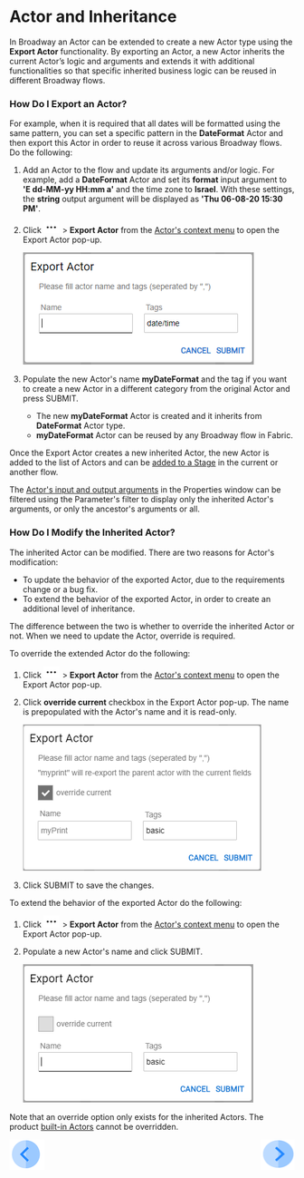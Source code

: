 # Actor and Inheritance

In Broadway an Actor can be extended to create a new Actor type using the **Export Actor** functionality. By exporting an Actor, a new Actor inherits the current Actor’s logic and arguments and extends it with additional functionalities so that specific inherited business logic can be reused in different Broadway flows.  

### How Do I Export an Actor?

For example, when it is required that all dates will be formatted using the same pattern, you can set a specific pattern in the **DateFormat** Actor and then export this Actor in order to reuse it across various Broadway flows. Do the following:

1. Add an Actor to the flow and update its arguments and/or logic. For example, add a **DateFormat**  Actor and set its **format** input argument to **'E  dd-MM-yy HH:mm a'** and the time zone to **Israel**. With these settings, the **string** output argument will be displayed as **'Thu  06-08-20 15:30 PM'**.

2. Click ![dots](images/99_19_dots.PNG) > **Export Actor** from the [Actor's context menu](18_broadway_flow_window.md#actor-context-menu) to open the Export Actor pop-up.

   ![export](images/99_06_export_1.PNG)

3. Populate the new Actor's name **myDateFormat** and the tag if you want to create a new Actor in a different category from the original Actor and press SUBMIT. 
   - The new **myDateFormat** Actor is created and it inherits from **DateFormat** Actor type.
   - **myDateFormat** Actor can be reused by any Broadway flow in Fabric.



Once the Export Actor creates a new inherited Actor, the new Actor is added to the list of Actors and can be [added to a Stage](03_broadway_actor.md#how-do-i-add-actor-to-stage) in the current or another flow.

The [Actor's input and output arguments](03_broadway_actor_window.md#properties-overview) in the Properties window can be filtered using the Parameter's filter to display only the inherited Actor's arguments, or only the ancestor's arguments or all.
 

### How Do I Modify the Inherited Actor?

The inherited Actor can be modified. There are two reasons for Actor's modification:

- To update the behavior of the exported Actor, due to the requirements change or a bug fix. 
- To extend the behavior of the exported Actor, in order to create an additional level of inheritance.

The difference between the two is whether to override the inherited Actor or not.  When we need to update the Actor, override is required. 

To override the extended Actor do the following:

1. Click ![dots](images/99_19_dots.PNG) > **Export Actor** from the [Actor's context menu](18_broadway_flow_window.md#actor-context-menu) to open the Export Actor pop-up.

2. Click **override current** checkbox in the Export Actor pop-up. The name is prepopulated with the Actor's name and it is read-only.

   ![export](images/99_06_export_2.PNG)

3. Click SUBMIT to save the changes.

To extend the behavior of the exported Actor do the following:

1. Click ![dots](images/99_19_dots.PNG) > **Export Actor** from the [Actor's context menu](18_broadway_flow_window.md#actor-context-menu) to open the Export Actor pop-up.

2. Populate a new Actor's name and click SUBMIT.

   ![export](images/99_06_export_3.PNG)



Note that an override option only exists for the inherited Actors. The product [built-in Actors](04_built_in_actor_types.md) cannot be overridden. 



[![Previous](/articles/images/Previous.png)](05_data_types.md)[<img align="right" width="60" height="54" src="/articles/images/Next.png">]()

